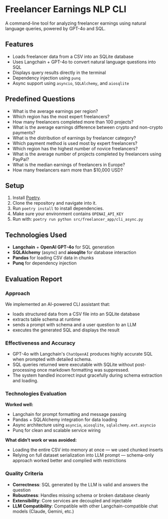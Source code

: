# Freelancer Earnings NLP CLI

A command-line tool for analyzing freelancer earnings using natural language queries, powered by GPT-4o and SQL.

## Features

- Loads freelancer data from a CSV into an SQLite database
- Uses Langchain + GPT-4o to convert natural language questions into SQL
- Displays query results directly in the terminal
- Dependency injection using `punq`
- Async support using `asyncio`, `SQLAlchemy`, and `aiosqlite`

## Predefined Questions

- What is the average earnings per region?
- Which region has the most expert freelancers?
- How many freelancers completed more than 100 projects?
- What is the average earnings difference between crypto and non-crypto payments?
- What is the distribution of earnings by freelancer category?
- Which payment method is used most by expert freelancers?
- Which region has the highest number of novice freelancers?
- What is the average number of projects completed by freelancers using PayPal?
- What is the median earnings of freelancers in Europe?
- How many freelancers earn more than $10,000 USD?

## Setup

1. Install [Poetry](https://python-poetry.org/docs/).
2. Clone the repository and navigate into it.
3. Run `poetry install` to install dependencies.
4. Make sure your environment contains `OPENAI_API_KEY`
5. Run with: `poetry run python src/freelancer_app/cli_async.py`

## Technologies Used

- **Langchain** + **OpenAI GPT-4o** for SQL generation
- **SQLAlchemy** (async) and **aiosqlite** for database interaction
- **Pandas** for loading CSV data in chunks
- **Punq** for dependency injection

## Evaluation Report

### Approach

We implemented an AI-powered CLI assistant that:
- loads structured data from a CSV file into an SQLite database
- extracts table schema at runtime
- sends a prompt with schema and a user question to an LLM
- executes the generated SQL and displays the result

### Effectiveness and Accuracy

- GPT-4o with Langchain's `ChatOpenAI` produces highly accurate SQL when prompted with detailed schema.
- SQL queries returned were executable with SQLite without post-processing once markdown formatting was suppressed.
- The system handled incorrect input gracefully during schema extraction and loading.

### Technologies Evaluation

**Worked well:**
- Langchain for prompt formatting and message passing
- Pandas + SQLAlchemy integration for data loading
- Async architecture using `asyncio`, `aiosqlite`, `sqlalchemy.ext.asyncio`
- Punq for clean and scalable service wiring

**What didn’t work or was avoided:**
- Loading the entire CSV into memory at once — we used chunked inserts
- Relying on full dataset serialization into LLM prompt — schema-only approach worked better and complied with restrictions

### Quality Criteria

- **Correctness**: SQL generated by the LLM is valid and answers the question
- **Robustness**: Handles missing schema or broken database cleanly
- **Extensibility**: Core services are decoupled and injectable
- **LLM Compatibility**: Compatible with other Langchain-compatible chat models (Claude, Gemini, etc.)